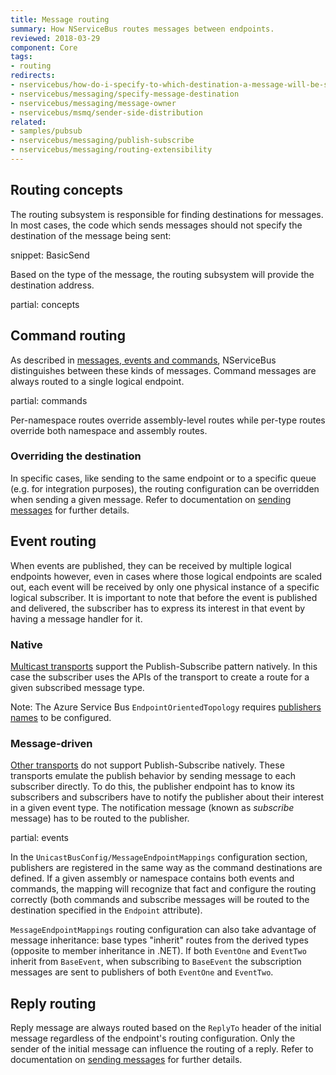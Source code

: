 ```yaml
---
title: Message routing
summary: How NServiceBus routes messages between endpoints.
reviewed: 2018-03-29
component: Core
tags:
- routing
redirects:
- nservicebus/how-do-i-specify-to-which-destination-a-message-will-be-sent
- nservicebus/messaging/specify-message-destination
- nservicebus/messaging/message-owner
- nservicebus/msmq/sender-side-distribution
related:
- samples/pubsub
- nservicebus/messaging/publish-subscribe
- nservicebus/messaging/routing-extensibility
---
```



## Routing concepts

The routing subsystem is responsible for finding destinations for messages. In most cases, the code which sends messages should not specify the destination of the message being sent:

snippet: BasicSend

Based on the type of the message, the routing subsystem will provide the destination address.

partial: concepts


## Command routing

As described in [messages, events and commands](/nservicebus/messaging/messages-events-commands.md), NServiceBus distinguishes between these kinds of messages. Command messages are always routed to a single logical endpoint. 

partial: commands

Per-namespace routes override assembly-level routes while per-type routes override both namespace and assembly routes. 


### Overriding the destination

In specific cases, like sending to the same endpoint or to a specific queue (e.g. for integration purposes), the routing configuration can be overridden when sending a given message. Refer to documentation on [sending messages](/nservicebus/messaging/send-a-message.md) for further details.


## Event routing

When events are published, they can be received by multiple logical endpoints however, even in cases where those logical endpoints are scaled out, each event will be received by only one physical instance of a specific logical subscriber. It is important to note that before the event is published and delivered, the subscriber has to express its interest in that event by having a message handler for it.


### Native

[Multicast transports](/transports/#types-of-transports-multicast-enabled-transports) support the Publish-Subscribe pattern natively. In this case the subscriber uses the APIs of the transport to create a route for a given subscribed message type.

Note: The Azure Service Bus `EndpointOrientedTopology` requires [publishers names](/transports/azure-service-bus/publisher-names-configuration.md) to be configured.


### Message-driven

[Other transports](/transports/#types-of-transports-unicast-only-transports) do not support Publish-Subscribe natively. These transports emulate the publish behavior by sending message to each subscriber directly. To do this, the publisher endpoint has to know its subscribers and subscribers have to notify the publisher about their interest in a given event type. The notification message (known as *subscribe* message) has to be routed to the publisher.

partial: events

In the `UnicastBusConfig/MessageEndpointMappings` configuration section, publishers are registered in the same way as the command destinations are defined. If a given assembly or namespace contains both events and commands, the mapping will recognize that fact and configure the routing correctly (both commands and subscribe messages will be routed to the destination specified in the `Endpoint` attribute).

`MessageEndpointMappings` routing configuration can also take advantage of message inheritance: base types "inherit" routes from the derived types (opposite to member inheritance in .NET). If both `EventOne` and `EventTwo` inherit from `BaseEvent`, when subscribing to `BaseEvent` the subscription messages are sent to publishers of both `EventOne` and `EventTwo`.


## Reply routing

Reply message are always routed based on the `ReplyTo` header of the initial message regardless of the endpoint's routing configuration. Only the sender of the initial message can influence the routing of a reply. Refer to documentation on [sending messages](/nservicebus/messaging/send-a-message.md) for further details.
